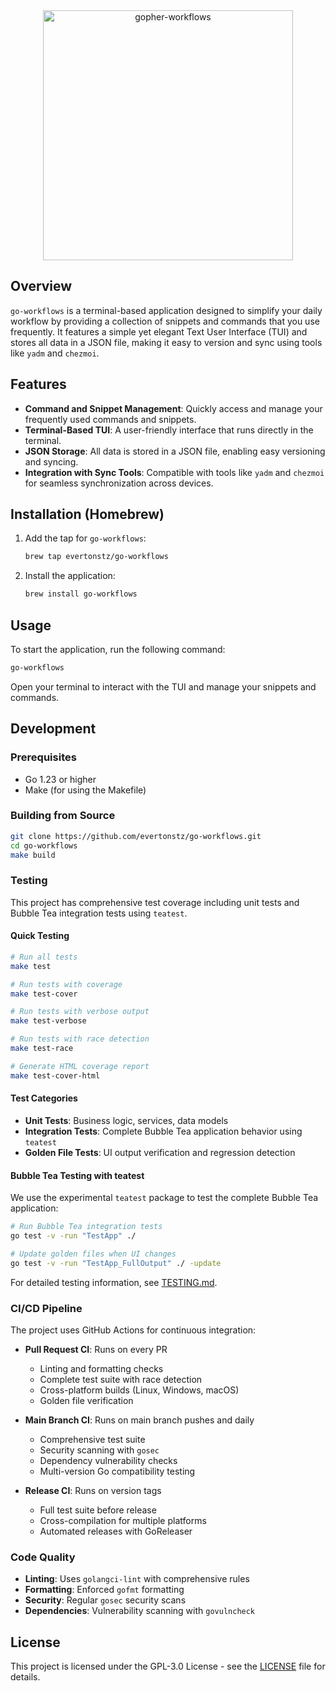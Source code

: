 <div align="center">
  <img src="https://github.com/user-attachments/assets/e9288a0d-4c15-4543-a745-822fa58f2b13" alt="gopher-workflows" width="400" />
</div>

## Overview

`go-workflows` is a terminal-based application designed to simplify your daily workflow by providing a collection of snippets and commands that you use frequently. It features a simple yet elegant Text User Interface (TUI) and stores all data in a JSON file, making it easy to version and sync using tools like `yadm` and `chezmoi`.

## Features

- **Command and Snippet Management**: Quickly access and manage your frequently used commands and snippets.
- **Terminal-Based TUI**: A user-friendly interface that runs directly in the terminal.
- **JSON Storage**: All data is stored in a JSON file, enabling easy versioning and syncing.
- **Integration with Sync Tools**: Compatible with tools like `yadm` and `chezmoi` for seamless synchronization across devices.

## Installation (Homebrew)

1. Add the tap for `go-workflows`:
   ```bash
   brew tap evertonstz/go-workflows
   ```
2. Install the application:
   ```bash
   brew install go-workflows
   ```

## Usage

To start the application, run the following command:

```bash
go-workflows
```

Open your terminal to interact with the TUI and manage your snippets and commands.

## Development

### Prerequisites

- Go 1.23 or higher
- Make (for using the Makefile)

### Building from Source

```bash
git clone https://github.com/evertonstz/go-workflows.git
cd go-workflows
make build
```

### Testing

This project has comprehensive test coverage including unit tests and Bubble Tea integration tests using `teatest`.

#### Quick Testing

```bash
# Run all tests
make test

# Run tests with coverage
make test-cover

# Run tests with verbose output
make test-verbose

# Run tests with race detection
make test-race

# Generate HTML coverage report
make test-cover-html
```

#### Test Categories

- **Unit Tests**: Business logic, services, data models
- **Integration Tests**: Complete Bubble Tea application behavior using `teatest`
- **Golden File Tests**: UI output verification and regression detection

#### Bubble Tea Testing with teatest

We use the experimental `teatest` package to test the complete Bubble Tea application:

```bash
# Run Bubble Tea integration tests
go test -v -run "TestApp" ./

# Update golden files when UI changes
go test -v -run "TestApp_FullOutput" ./ -update
```

For detailed testing information, see [TESTING.md](TESTING.md).

### CI/CD Pipeline

The project uses GitHub Actions for continuous integration:

- **Pull Request CI**: Runs on every PR

  - Linting and formatting checks
  - Complete test suite with race detection
  - Cross-platform builds (Linux, Windows, macOS)
  - Golden file verification

- **Main Branch CI**: Runs on main branch pushes and daily

  - Comprehensive test suite
  - Security scanning with `gosec`
  - Dependency vulnerability checks
  - Multi-version Go compatibility testing

- **Release CI**: Runs on version tags
  - Full test suite before release
  - Cross-compilation for multiple platforms
  - Automated releases with GoReleaser

### Code Quality

- **Linting**: Uses `golangci-lint` with comprehensive rules
- **Formatting**: Enforced `gofmt` formatting
- **Security**: Regular `gosec` security scans
- **Dependencies**: Vulnerability scanning with `govulncheck`

## License

This project is licensed under the GPL-3.0 License - see the [LICENSE](LICENSE) file for details.
